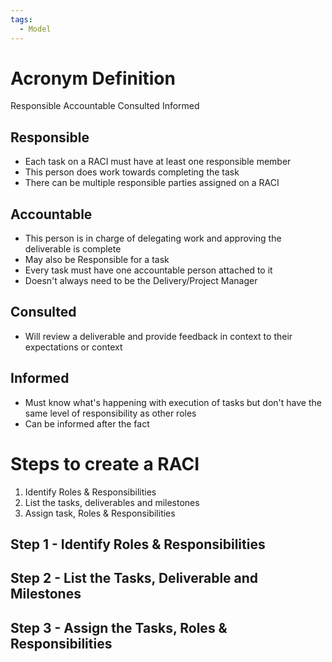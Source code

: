 ```yaml
---
tags:
  - Model
---
```

# Acronym Definition
Responsible
Accountable
Consulted
Informed

## Responsible
- Each task on a RACI must have at least one responsible member
- This person does work towards completing the task
- There can be multiple responsible parties assigned on a RACI
## Accountable
- This person is in charge of delegating work and approving the deliverable is complete
- May also be Responsible for a task
- Every task must have one accountable person attached to it
- Doesn't always need to be the Delivery/Project Manager

## Consulted
- Will review a deliverable and provide feedback in context to their expectations or context
## Informed
- Must know what's happening with execution of tasks but don't have the same level of responsibility as other roles
- Can be informed after the fact

# Steps to create a RACI
1. Identify Roles & Responsibilities
2. List the tasks, deliverables and milestones
3. Assign task, Roles & Responsibilities

## Step 1 - Identify Roles & Responsibilities
## Step 2 - List the Tasks, Deliverable and Milestones
## Step 3 - Assign the Tasks, Roles & Responsibilities
